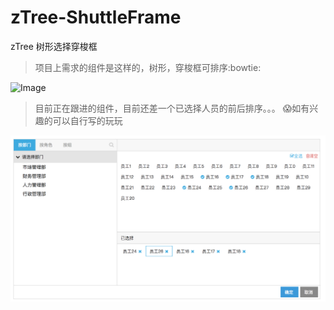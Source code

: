 # zTree-ShuttleFrame
zTree 树形选择穿梭框

> 项目上需求的组件是这样的，树形，穿梭框可排序:bowtie:

![Image](ShuttleFrame.png)

> 目前正在跟进的组件，目前还差一个已选择人员的前后排序。。。 :scream:如有兴趣的可以自行写的玩玩

![Image](frame.png)